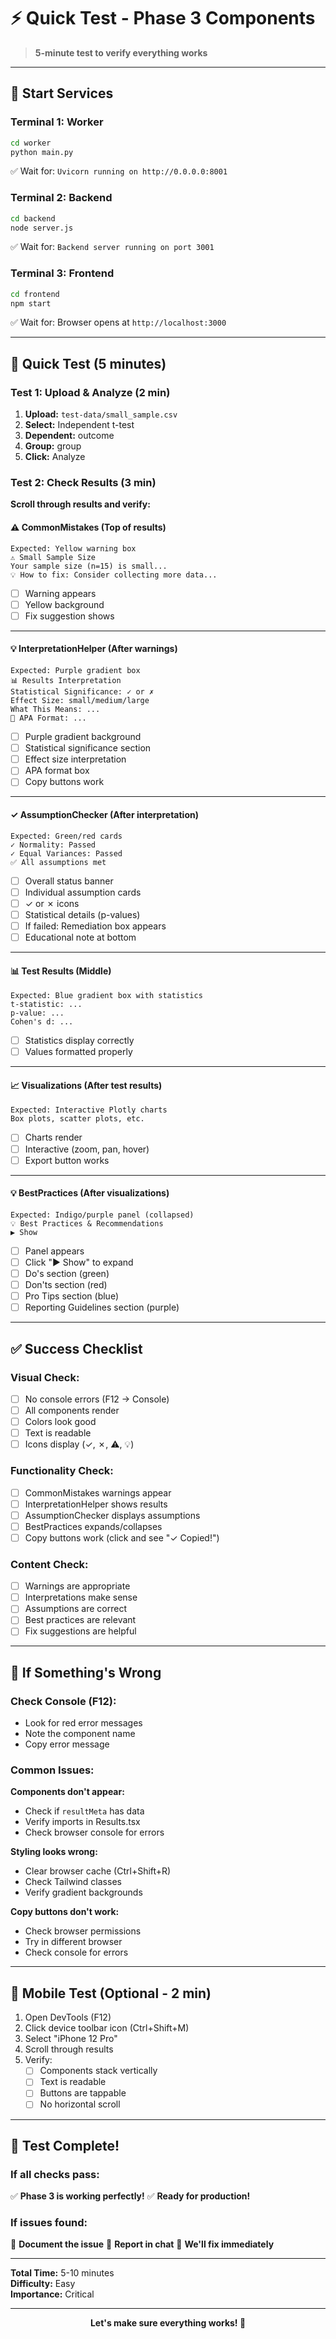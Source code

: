 # ⚡ Quick Test - Phase 3 Components

> **5-minute test to verify everything works**

---

## 🚀 Start Services

### Terminal 1: Worker
```bash
cd worker
python main.py
```
✅ Wait for: `Uvicorn running on http://0.0.0.0:8001`

### Terminal 2: Backend
```bash
cd backend
node server.js
```
✅ Wait for: `Backend server running on port 3001`

### Terminal 3: Frontend
```bash
cd frontend
npm start
```
✅ Wait for: Browser opens at `http://localhost:3000`

---

## 🧪 Quick Test (5 minutes)

### Test 1: Upload & Analyze (2 min)

1. **Upload:** `test-data/small_sample.csv`
2. **Select:** Independent t-test
3. **Dependent:** outcome
4. **Group:** group
5. **Click:** Analyze

### Test 2: Check Results (3 min)

**Scroll through results and verify:**

#### ⚠️ CommonMistakes (Top of results)
```
Expected: Yellow warning box
⚠️ Small Sample Size
Your sample size (n=15) is small...
💡 How to fix: Consider collecting more data...
```
- [ ] Warning appears
- [ ] Yellow background
- [ ] Fix suggestion shows

---

#### 💡 InterpretationHelper (After warnings)
```
Expected: Purple gradient box
📊 Results Interpretation
Statistical Significance: ✓ or ✗
Effect Size: small/medium/large
What This Means: ...
📄 APA Format: ...
```
- [ ] Purple gradient background
- [ ] Statistical significance section
- [ ] Effect size interpretation
- [ ] APA format box
- [ ] Copy buttons work

---

#### ✓ AssumptionChecker (After interpretation)
```
Expected: Green/red cards
✓ Normality: Passed
✓ Equal Variances: Passed
✅ All assumptions met
```
- [ ] Overall status banner
- [ ] Individual assumption cards
- [ ] ✓ or ✗ icons
- [ ] Statistical details (p-values)
- [ ] If failed: Remediation box appears
- [ ] Educational note at bottom

---

#### 📊 Test Results (Middle)
```
Expected: Blue gradient box with statistics
t-statistic: ...
p-value: ...
Cohen's d: ...
```
- [ ] Statistics display correctly
- [ ] Values formatted properly

---

#### 📈 Visualizations (After test results)
```
Expected: Interactive Plotly charts
Box plots, scatter plots, etc.
```
- [ ] Charts render
- [ ] Interactive (zoom, pan, hover)
- [ ] Export button works

---

#### 💡 BestPractices (After visualizations)
```
Expected: Indigo/purple panel (collapsed)
💡 Best Practices & Recommendations
▶ Show
```
- [ ] Panel appears
- [ ] Click "▶ Show" to expand
- [ ] Do's section (green)
- [ ] Don'ts section (red)
- [ ] Pro Tips section (blue)
- [ ] Reporting Guidelines section (purple)

---

## ✅ Success Checklist

### Visual Check:
- [ ] No console errors (F12 → Console)
- [ ] All components render
- [ ] Colors look good
- [ ] Text is readable
- [ ] Icons display (✓, ✗, ⚠️, 💡)

### Functionality Check:
- [ ] CommonMistakes warnings appear
- [ ] InterpretationHelper shows results
- [ ] AssumptionChecker displays assumptions
- [ ] BestPractices expands/collapses
- [ ] Copy buttons work (click and see "✓ Copied!")

### Content Check:
- [ ] Warnings are appropriate
- [ ] Interpretations make sense
- [ ] Assumptions are correct
- [ ] Best practices are relevant
- [ ] Fix suggestions are helpful

---

## 🐛 If Something's Wrong

### Check Console (F12):
- Look for red error messages
- Note the component name
- Copy error message

### Common Issues:

**Components don't appear:**
- Check if `resultMeta` has data
- Verify imports in Results.tsx
- Check browser console for errors

**Styling looks wrong:**
- Clear browser cache (Ctrl+Shift+R)
- Check Tailwind classes
- Verify gradient backgrounds

**Copy buttons don't work:**
- Check browser permissions
- Try in different browser
- Check console for errors

---

## 📱 Mobile Test (Optional - 2 min)

1. Open DevTools (F12)
2. Click device toolbar icon (Ctrl+Shift+M)
3. Select "iPhone 12 Pro"
4. Scroll through results
5. Verify:
   - [ ] Components stack vertically
   - [ ] Text is readable
   - [ ] Buttons are tappable
   - [ ] No horizontal scroll

---

## 🎉 Test Complete!

### If all checks pass:
✅ **Phase 3 is working perfectly!**
✅ **Ready for production!**

### If issues found:
📝 **Document the issue**
🐛 **Report in chat**
🔧 **We'll fix immediately**

---

**Total Time:** 5-10 minutes  
**Difficulty:** Easy  
**Importance:** Critical

---

<div align="center">

**Let's make sure everything works! 🚀**

</div>
